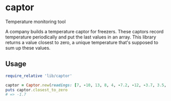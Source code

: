 # captor
Temperature monitoring tool

A company builds a temperature captor for freezers. These captors record temperature periodically and put the last values in an array. This library returns a value closest to zero, a unique temperature that's supposed to sum up these values.

## Usage
```ruby
require_relative 'lib/captor'

captor = Captor.new(readings: [7, -10, 13, 8, 4, -7.2, -12, -3.7, 3.5, -9.6, 6.5, -1.7, -6.2, 7])
puts captor.closest_to_zero
# => -1.7
```